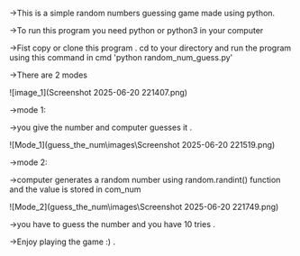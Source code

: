 ->This is a simple random numbers guessing game made using python.

->To run this program you need python or python3 in your computer

->Fist copy or clone this program . cd to your directory and run the program using this command in cmd 'python random_num_guess.py'

->There are 2 modes

![image_1](Screenshot 2025-06-20 221407.png)

->mode 1:

->you give the number and computer guesses it .

![Mode_1](guess_the_num\images\Screenshot 2025-06-20 221519.png)

->mode 2:

->computer generates a random number using random.randint() function and the value is stored in com_num

![Mode_2](guess_the_num\images\Screenshot 2025-06-20 221749.png)

->you have to guess the number and you have 10 tries .

->Enjoy playing the game :) .
